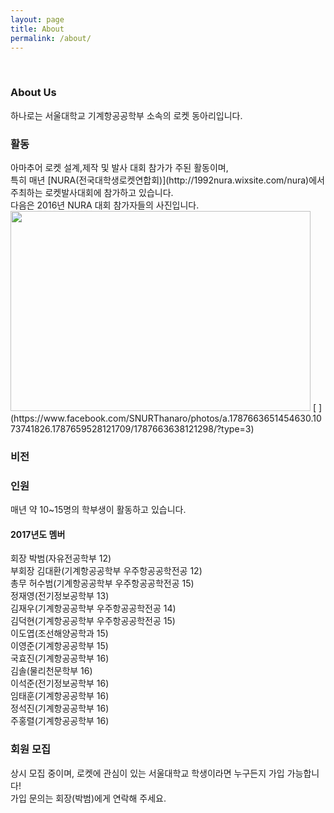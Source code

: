 ```yaml
---
layout: page
title: About
permalink: /about/
---
```

<br/>
<h3>About Us</h3>
하나로는 서울대학교 기계항공공학부 소속의 로켓 동아리입니다.<br/>

<h3>활동</h3>
아마추어 로켓 설계,제작 및 발사 대회 참가가 주된 활동이며, <br/>특히 매년 [NURA(전국대학생로켓연합회)](http://1992nura.wixsite.com/nura)에서 주최하는 로켓발사대회에 참가하고 있습니다.<br/>
다음은 2016년 NURA 대회 참가자들의 사진입니다.<br/>
<img src="https://github.com/hsb6350/hanaro.github.io/blob/master/assets/acts/front.jpg?raw=true" width="480" height="320" />
[ ](https://www.facebook.com/SNURThanaro/photos/a.1787663651454630.1073741826.1787659528121709/1787663638121298/?type=3)

<h3>비전</h3>


<h3>인원</h3>
매년 약 10~15명의 학부생이 활동하고 있습니다.

<h4>2017년도 멤버</h4>
회장 박범(자유전공학부 12)<br/>
부회장 김대환(기계항공공학부 우주항공공학전공 12)<br/>
총무 허수범(기계항공공학부 우주항공공학전공 15)<br/>
정재영(전기정보공학부 13)<br/>
김재우(기계항공공학부 우주항공공학전공 14)<br/>
김덕현(기계항공공학부 우주항공공학전공 15)<br/>
이도엽(조선해양공학과 15)<br/>
이영준(기계항공공학부 15)<br/>
국효진(기계항공공학부 16)<br/>
김솔(물리천문학부 16)<br/>
이석준(전기정보공학부 16)<br/>
임태훈(기계항공공학부 16)<br/>
정석진(기계항공공학부 16)<br/>
주홍렬(기계항공공학부 16)


<h3>회원 모집</h3>
상시 모집 중이며, 로켓에 관심이 있는 서울대학교 학생이라면 누구든지 가입 가능합니다! <br/>
가입 문의는 회장(박범)에게 연락해 주세요.
